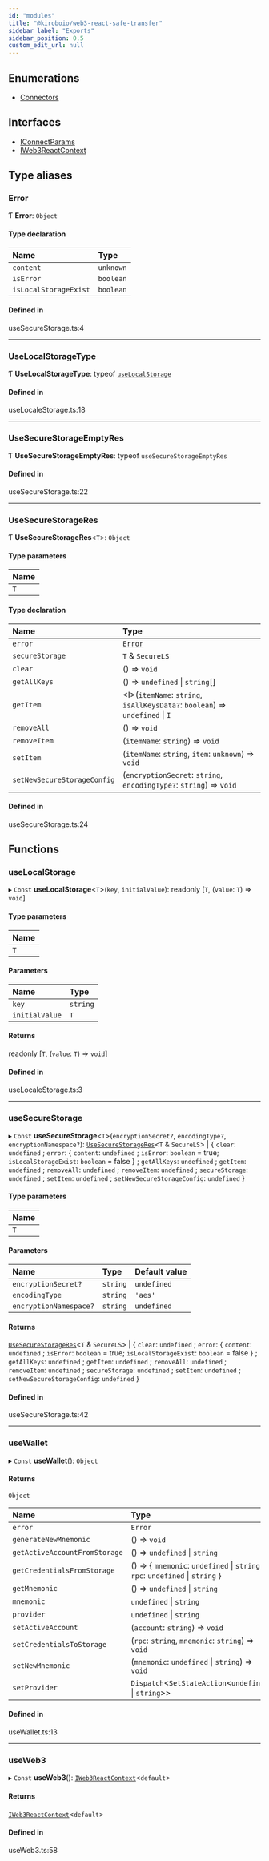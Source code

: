```yaml
---
id: "modules"
title: "@kiroboio/web3-react-safe-transfer"
sidebar_label: "Exports"
sidebar_position: 0.5
custom_edit_url: null
---
```


## Enumerations

- [Connectors](enums/Connectors.md)

## Interfaces

- [IConnectParams](interfaces/IConnectParams.md)
- [IWeb3ReactContext](interfaces/IWeb3ReactContext.md)

## Type aliases

### Error

Ƭ **Error**: `Object`

#### Type declaration

| Name | Type |
| :------ | :------ |
| `content` | `unknown` |
| `isError` | `boolean` |
| `isLocalStorageExist` | `boolean` |

#### Defined in

useSecureStorage.ts:4

___

### UseLocalStorageType

Ƭ **UseLocalStorageType**: typeof [`useLocalStorage`](modules.md#uselocalstorage)

#### Defined in

useLocaleStorage.ts:18

___

### UseSecureStorageEmptyRes

Ƭ **UseSecureStorageEmptyRes**: typeof `useSecureStorageEmptyRes`

#### Defined in

useSecureStorage.ts:22

___

### UseSecureStorageRes

Ƭ **UseSecureStorageRes**<`T`\>: `Object`

#### Type parameters

| Name |
| :------ |
| `T` |

#### Type declaration

| Name | Type |
| :------ | :------ |
| `error` | [`Error`](modules.md#error) |
| `secureStorage` | `T` & `SecureLS` |
| `clear` | () => `void` |
| `getAllKeys` | () => `undefined` \| `string`[] |
| `getItem` | <I\>(`itemName`: `string`, `isAllKeysData?`: `boolean`) => `undefined` \| `I` |
| `removeAll` | () => `void` |
| `removeItem` | (`itemName`: `string`) => `void` |
| `setItem` | (`itemName`: `string`, `item`: `unknown`) => `void` |
| `setNewSecureStorageConfig` | (`encryptionSecret`: `string`, `encodingType?`: `string`) => `void` |

#### Defined in

useSecureStorage.ts:24

## Functions

### useLocalStorage

▸ `Const` **useLocalStorage**<`T`\>(`key`, `initialValue`): readonly [`T`, (`value`: `T`) => `void`]

#### Type parameters

| Name |
| :------ |
| `T` |

#### Parameters

| Name | Type |
| :------ | :------ |
| `key` | `string` |
| `initialValue` | `T` |

#### Returns

readonly [`T`, (`value`: `T`) => `void`]

#### Defined in

useLocaleStorage.ts:3

___

### useSecureStorage

▸ `Const` **useSecureStorage**<`T`\>(`encryptionSecret?`, `encodingType?`, `encryptionNamespace?`): [`UseSecureStorageRes`](modules.md#usesecurestorageres)<`T` & `SecureLS`\> \| { `clear`: `undefined` ; `error`: { `content`: `undefined` ; `isError`: `boolean` = true; `isLocalStorageExist`: `boolean` = false } ; `getAllKeys`: `undefined` ; `getItem`: `undefined` ; `removeAll`: `undefined` ; `removeItem`: `undefined` ; `secureStorage`: `undefined` ; `setItem`: `undefined` ; `setNewSecureStorageConfig`: `undefined`  }

#### Type parameters

| Name |
| :------ |
| `T` |

#### Parameters

| Name | Type | Default value |
| :------ | :------ | :------ |
| `encryptionSecret?` | `string` | `undefined` |
| `encodingType` | `string` | `'aes'` |
| `encryptionNamespace?` | `string` | `undefined` |

#### Returns

[`UseSecureStorageRes`](modules.md#usesecurestorageres)<`T` & `SecureLS`\> \| { `clear`: `undefined` ; `error`: { `content`: `undefined` ; `isError`: `boolean` = true; `isLocalStorageExist`: `boolean` = false } ; `getAllKeys`: `undefined` ; `getItem`: `undefined` ; `removeAll`: `undefined` ; `removeItem`: `undefined` ; `secureStorage`: `undefined` ; `setItem`: `undefined` ; `setNewSecureStorageConfig`: `undefined`  }

#### Defined in

useSecureStorage.ts:42

___

### useWallet

▸ `Const` **useWallet**(): `Object`

#### Returns

`Object`

| Name | Type |
| :------ | :------ |
| `error` | `Error` |
| `generateNewMnemonic` | () => `void` |
| `getActiveAccountFromStorage` | () => `undefined` \| `string` |
| `getCredentialsFromStorage` | () => { `mnemonic`: `undefined` \| `string` ; `rpc`: `undefined` \| `string`  } |
| `getMnemonic` | () => `undefined` \| `string` |
| `mnemonic` | `undefined` \| `string` |
| `provider` | `undefined` \| `string` |
| `setActiveAccount` | (`account`: `string`) => `void` |
| `setCredentialsToStorage` | (`rpc`: `string`, `mnemonic`: `string`) => `void` |
| `setNewMnemonic` | (`mnemonic`: `undefined` \| `string`) => `void` |
| `setProvider` | `Dispatch`<`SetStateAction`<`undefined` \| `string`\>\> |

#### Defined in

useWallet.ts:13

___

### useWeb3

▸ `Const` **useWeb3**(): [`IWeb3ReactContext`](interfaces/IWeb3ReactContext.md)<`default`\>

#### Returns

[`IWeb3ReactContext`](interfaces/IWeb3ReactContext.md)<`default`\>

#### Defined in

useWeb3.ts:58

